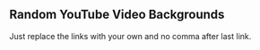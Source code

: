 <h2>Random YouTube Video Backgrounds</h2>
<p>Just replace the links with your own and no comma after last link.<p>
